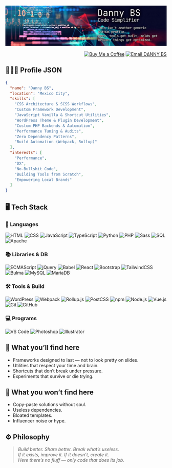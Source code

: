 ![Banner](./cover.jpg)
<div align="right">
  <a href="https://coff.ee/danybranding"><img src="https://img.shields.io/badge/-Buy%20me%20a%20coffee-FFDD00?style=for-the-badge&logo=buymeacoffee&logoColor=FFFFFF&labelColor=000000" alt="Buy Me a Coffee"></a>
  <a href="mailto:hola@daniel-benitez.com"><img src="https://img.shields.io/badge/-Say%20Hi-EA4335?style=for-the-badge&logo=gmail&logoColor=FFFFFF&labelColor=000000" alt="Email DΔNNY BS"></a>
</div>

## 👨🏽‍💻 Profile JSON
```json
{
  "name": "Danny BS",
  "location": "Mexico City",
  "skills": [
    "CSS Architecture & SCSS Workflows",
    "Custom Framework Development",
    "JavaScript Vanilla & Shortcut Utilities",
    "WordPress Theme & Plugin Development",
    "Custom PHP Backends & Automation",
    "Performance Tuning & Audits",
    "Zero Dependency Patterns",
    "Build Automation (Webpack, Rollup)"
  ],
  "interests": [
    "Performance",
    "DX",
    "No-Bullshit Code",
    "Building Tools from Scratch",
    "Empowering Local Brands"
  ]
}
`````
## 🖥️ Tech Stack

### 🚀 Languages

![HTML](https://img.shields.io/badge/HTML5-000000?logo=html5&logoColor=E34F26&style=for-the-badge)
![CSS](https://img.shields.io/badge/CSS3-000000?logo=css3&logoColor=1572B6&style=for-the-badge)
![JavaScript](https://img.shields.io/badge/JavaScript-000000?logo=javascript&logoColor=F7DF1E&style=for-the-badge)
![TypeScript](https://img.shields.io/badge/TypeScript-000000?logo=typescript&logoColor=3178C6&style=for-the-badge)
![Python](https://img.shields.io/badge/Python-000000?logo=python&logoColor=3776AB&style=for-the-badge)
![PHP](https://img.shields.io/badge/PHP-000000?logo=php&logoColor=777BB4&style=for-the-badge)
![Sass](https://img.shields.io/badge/Sass-000000?logo=sass&logoColor=CC6699&style=for-the-badge)
![SQL](https://img.shields.io/badge/SQL-000000?logo=sqlite&logoColor=00BFFF&style=for-the-badge)
![Apache](https://img.shields.io/badge/Apache-000000?logo=apache&logoColor=D22128&style=for-the-badge)

### 📚 Libraries & DB

![ECMAScript](https://img.shields.io/badge/ECMAScript-000000?logo=javascript&logoColor=F7DF1E&style=for-the-badge)
![jQuery](https://img.shields.io/badge/jQuery-000000?logo=jquery&logoColor=1EA4DD&style=for-the-badge)
![Babel](https://img.shields.io/badge/Babel-000000?logo=babel&logoColor=F9DC3E&style=for-the-badge)
![React](https://img.shields.io/badge/React-000000?logo=react&logoColor=61DAFB&style=for-the-badge)
![Bootstrap](https://img.shields.io/badge/Bootstrap-000000?logo=bootstrap&logoColor=7952B3&style=for-the-badge)
![TailwindCSS](https://img.shields.io/badge/Tailwind%20CSS-000000?logo=tailwindcss&logoColor=06B6D4&style=for-the-badge)
![Bulma](https://img.shields.io/badge/Bulma-000000?logo=bulma&logoColor=00D1B2&style=for-the-badge)
![MySQL](https://img.shields.io/badge/MySQL-000000?logo=mysql&logoColor=00C6FF&style=for-the-badge)
![MariaDB](https://img.shields.io/badge/MariaDB-000000?logo=mariadb&logoColor=0184B8&style=for-the-badge)

### 🛠️ Tools & Build

![WordPress](https://img.shields.io/badge/WordPress-000000?logo=wordpress&logoColor=3499CD&style=for-the-badge)
![Webpack](https://img.shields.io/badge/Webpack-000000?logo=webpack&logoColor=8DD6F9&style=for-the-badge)
![Rollup.js](https://img.shields.io/badge/Rollup.js-000000?logo=rollup.js&logoColor=EC4A3F&style=for-the-badge)
![PostCSS](https://img.shields.io/badge/PostCSS-000000?logo=postcss&logoColor=DD3A0A&style=for-the-badge)
![npm](https://img.shields.io/badge/npm-000000?logo=npm&logoColor=CB3837&style=for-the-badge)
![Node.js](https://img.shields.io/badge/Node.js-000000?logo=nodedotjs&logoColor=339933&style=for-the-badge)
![Vue.js](https://img.shields.io/badge/Vue.js-000000?logo=vuedotjs&logoColor=4FC08D&style=for-the-badge)
![Git](https://img.shields.io/badge/Git-000000?logo=git&logoColor=F05032&style=for-the-badge)
![GitHub](https://img.shields.io/badge/GitHub-000000?logo=github&logoColor=FFFFFF&style=for-the-badge)

### 💻 Programs

![VS Code](https://img.shields.io/badge/VS%20Code-000000?logo=visualstudiocode&logoColor=007ACC&style=for-the-badge)
![Photoshop](https://img.shields.io/badge/Photoshop-000000?logo=adobephotoshop&logoColor=31A8FF&style=for-the-badge)
![Illustrator](https://img.shields.io/badge/Illustrator-000000?logo=adobeillustrator&logoColor=FF9A00&style=for-the-badge)

## 🔧 What you’ll find here

- Frameworks designed to last — not to look pretty on slides.
- Utilities that respect your time and brain.
- Shortcuts that don’t break under pressure.
- Experiments that survive or die trying.

## 🚫 What you won’t find here

- Copy-paste solutions without soul.
- Useless dependencies.
- Bloated templates.
- Influencer noise or hype.

## ⚙️ Philosophy

> *Build better. Share better. Break what’s useless.*  
> *If it exists, improve it. If it doesn’t, create it.*  
> *Here there’s no fluff — only code that does its job.*
